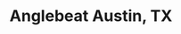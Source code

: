---
state: TX
region: Austin
title: Anglebeat Austin, TX
event_url: https://www.eventbrite.com/e/angelbeat-technology-seminar-on-cloudsecurityaidata-registration-54209858145
start_date: 2019-05-08
cost: $200
topics: [ cloud, dataai, security ]
---